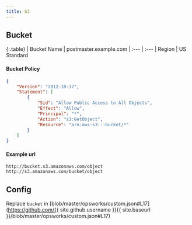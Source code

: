 ```yaml
---
title: S3
---
```


## Bucket

{:.table}
| Bucket Name | postmaster.example.com
| :--- | :---
| Region | US Standard

#### Bucket Policy
```json
{
    "Version": "2012-10-17",
    "Statement": [
        {
            "Sid": "Allow Public Access to All Objects",
            "Effect": "Allow",
            "Principal": "*",
            "Action": "s3:GetObject",
            "Resource": "arn:aws:s3:::bucket/*"
        }
    ]
}
```

#### Example url
```
http://bucket.s3.amazonaws.com/object
http://s3.amazonaws.com/bucket/object
```

## Config
Replace `bucket` in [blob/master/opsworks/custom.json#L17](https://github.com/{{ site.github.username }}{{ site.baseurl }}/blob/master/opsworks/custom.json#L17)